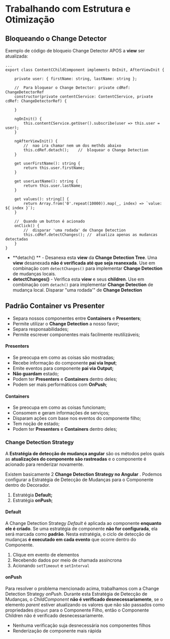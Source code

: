 # Trabalhando com Estrutura e Otimização



## Bloqueando o Change Detector

Exemplo de código de bloqueio Change Detector APOS a **view** ser atualizada:

```
...
export class ContentCChildComponent implements OnInit, AfterViewInit {

	private user: { firstName: string, lastName: string };
	
	//	Para bloquear o Change Detector: private cdRef: ChangeDetectorRef
	constructor(private contentCService: ContentCService, private cdRef: ChangeDetectorRef) {
		
	}
	
	ngOnInit() {
		this.contentCService.getUser().subscribe(user => this.user = user);
	}
	
	ngAfterViewInit() {
		//	nao ira chamar nem um dos methds abaixo
		this.cdRef.detach();	//	bloquear o Change Detection
	}
	
	get userFirstName(): string {
		return this.user.firstName;
	}
	
	get userLastName(): string {
		return this.user.lastName;
	}
	
	get values(): string[] {
		return Array.from('0'.repeat(10000)).map(_, index) => `value: ${ index }`);
	}
	
	//	Quando um button é acionado
	onClick() {
		//	disparar 'uma rodada' de Change Detection
		this.cdRef.detectChanges();	//	atualiza apenas as mudancas detectadas
	}
}
```

- **detach() ** - Desanexa esta **view** da **Change Detection Tree**. Uma **view** desanexada **não é verificada até que seja reanexada**. Use em combinação com `detectChanges()` para implementar **Change Detection** de mudanças locais.
- **detectChanges()** - Verifica esta **view** e seus **children**. Use em combinação com `detach()` para implementar **Change Detection** de mudança local. Disparar "uma rodada'" de **Change Detection**



## Padrão Container vs Presenter

- Separa nossos componentes entre **Containers** e **Presenters**;
- Permite utilizar o **Change Detection** a nosso favor;
- Separa responsabilidades;
- Permite escrever componentes mais facilmente reutilizáveis;



#### Presenters

- Se preocupa em como as coisas são mostradas;
- Recebe informação do componente **pai via Input**;
- Emite eventos para componente **pai via Output;**
- **Não guardam** estado;
- Podem ter **Presenters** e **Containers** dentro deles;
- Podem ser mais performáticos com **OnPush**;

#### Containers

- Se preocupa em como as coisas funcionam;
- Consomem e geram informações de serviços;
- Disparam ações com base nos eventos do componente filho;
- Tem noção de estado;
- Podem ter **Presenters** e **Containers** dentro deles;



### Change Detection Strategy

A **Estratégia de detecção de mudança angular** são os métodos pelos quais as **atualizações do componente são rastreadas** e o componente é acionado para renderizar novamente. 

Existem basicamente 2 **Change Detection Strategy no Angular** . Podemos configurar a Estratégia de Detecção de Mudanças para o Componente dentro do Decorador.

1. Estratégia **Default;**
2. Estratégia **onPush**;



#### Default

A Change Detection Strategy *Default* é aplicada ao componente **enquanto ele é criado**. Se uma estratégia de componente **não for configurada**, ela será marcada como **padrão**. Nesta estratégia, o ciclo de detecção de mudanças **é executado em cada evento** que ocorre dentro do Componente.

1. Clique em evento de elementos
2. Recebendo dados por meio de chamada assíncrona
3. Acionando `setTimeout` e `setInterval`

#### onPush

Para resolver o problema mencionado acima, trabalhamos com a Change Detection Strategy *onPush*. Durante esta Estratégia de Detecção de Mudanças, o *ChildComponent* **não é verificado desnecessariamente**, se o elemento *parent* estiver atualizando os valores que não são passados como propriedades `@Input` para o Componente Filho, então o Componente Children não é verificado desnecessariamente.

- Nenhuma verificação suja desnecessária nos componentes filhos
- Renderização de componente mais rápida